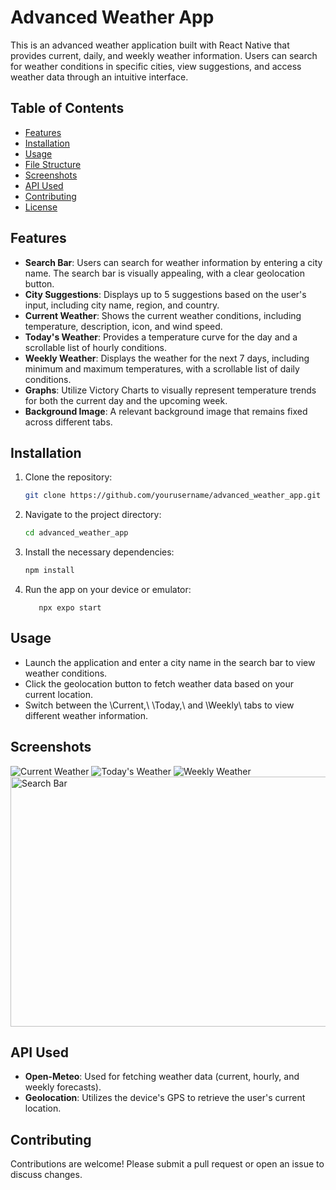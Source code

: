 # Advanced Weather App

This is an advanced weather application built with React Native that provides current, daily, and weekly weather information. Users can search for weather conditions in specific cities, view suggestions, and access weather data through an intuitive interface.

## Table of Contents

- [Features](#features)
- [Installation](#installation)
- [Usage](#usage)
- [File Structure](#file-structure)
- [Screenshots](#screenshots)
- [API Used](#api-used)
- [Contributing](#contributing)
- [License](#license)

## Features

- **Search Bar**: Users can search for weather information by entering a city name. The search bar is visually appealing, with a clear geolocation button.
- **City Suggestions**: Displays up to 5 suggestions based on the user's input, including city name, region, and country.
- **Current Weather**: Shows the current weather conditions, including temperature, description, icon, and wind speed.
- **Today's Weather**: Provides a temperature curve for the day and a scrollable list of hourly conditions.
- **Weekly Weather**: Displays the weather for the next 7 days, including minimum and maximum temperatures, with a scrollable list of daily conditions.
- **Graphs**: Utilize Victory Charts to visually represent temperature trends for both the current day and the upcoming week.
- **Background Image**: A relevant background image that remains fixed across different tabs.

## Installation

1. Clone the repository:
   ```bash
   git clone https://github.com/yourusername/advanced_weather_app.git
   ```

2. Navigate to the project directory:
   ```bash
   cd advanced_weather_app
   ```

3. Install the necessary dependencies:
   ```bash
   npm install
   ```

4. Run the app on your device or emulator:
   ```
      npx expo start
   ```

## Usage

- Launch the application and enter a city name in the search bar to view weather conditions.
- Click the geolocation button to fetch weather data based on your current location.
- Switch between the \Current,\ \Today,\ and \Weekly\ tabs to view different weather information.

## Screenshots

<img src="./README%20Imgs/current.png" alt="Current Weather"/>
<img src="./README%20Imgs/today.png" alt="Today's Weather"/>
<img src="./README%20Imgs/weekly.png" alt="Weekly Weather"/>
<img src="./README%20Imgs/recomendation.png" alt="Search Bar" width="600" height="400"/>


## API Used

- **Open-Meteo**: Used for fetching weather data (current, hourly, and weekly forecasts).
- **Geolocation**: Utilizes the device's GPS to retrieve the user's current location.

## Contributing

Contributions are welcome! Please submit a pull request or open an issue to discuss changes.

